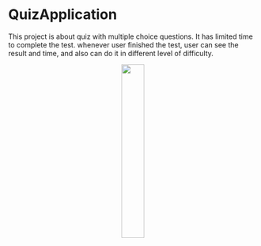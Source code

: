 # QuizApplication
This project is about quiz with multiple choice questions. It has limited time to complete the test. whenever user finished the test, user can see the result and time, and also can do it in different level of difficulty.
<div id="header" align="center">
  <img src="https://png.pngtree.com/png-clipart/20191121/original/pngtree-speech-sign-text-quiz-time-vector-illustration-png-image_5157353.jpg" width="30%"/>
</div>
